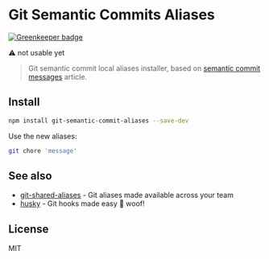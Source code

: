 # Git Semantic Commits Aliases

[![Greenkeeper badge](https://badges.greenkeeper.io/lucasconstantino/git-semantic-commits-aliases.svg)](https://greenkeeper.io/)

:warning: not usable yet

> Git semantic commit local aliases installer, based on [semantic commit messages](https://seesparkbox.com/foundry/semantic_commit_messages) article.

## Install

```sh
npm install git-semantic-commit-aliases --save-dev
```

Use the new aliases:

```sh
git chore 'message'
```

## See also

- [git-shared-aliases](https://github.com/lucasconstantino/git-shared-aliases) - Git aliases made available across your team
- [husky](https://github.com/typicode/husky) - Git hooks made easy 🐶 woof!

## License

MIT
